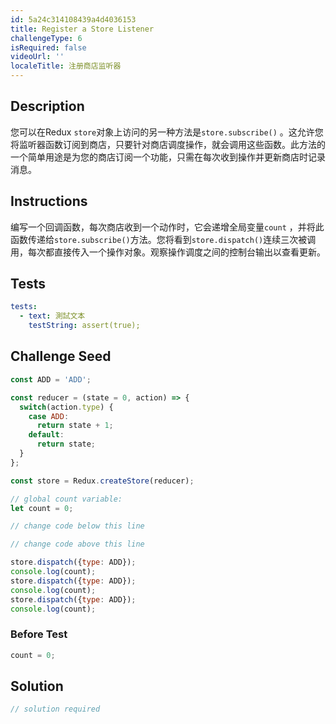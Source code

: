 ```yaml
---
id: 5a24c314108439a4d4036153
title: Register a Store Listener
challengeType: 6
isRequired: false
videoUrl: ''
localeTitle: 注册商店监听器
---
```


## Description
<section id="description">您可以在Redux <code>store</code>对象上访问的另一种方法是<code>store.subscribe()</code> 。这允许您将监听器函数订阅到商店，只要针对商店调度操作，就会调用这些函数。此方法的一个简单用途是为您的商店订阅一个功能，只需在每次收到操作并更新商店时记录消息。 </section>

## Instructions
<section id="instructions">编写一个回调函数，每次商店收到一个动作时，它会递增全局变量<code>count</code> ，并将此函数传递给<code>store.subscribe()</code>方法。您将看到<code>store.dispatch()</code>连续三次被调用，每次都直接传入一个操作对象。观察操作调度之间的控制台输出以查看更新。 </section>

## Tests
<section id='tests'>

```yml
tests:
  - text: 測試文本
    testString: assert(true);

```

</section>

## Challenge Seed
<section id='challengeSeed'>

<div id='jsx-seed'>

```jsx
const ADD = 'ADD';

const reducer = (state = 0, action) => {
  switch(action.type) {
    case ADD:
      return state + 1;
    default:
      return state;
  }
};

const store = Redux.createStore(reducer);

// global count variable:
let count = 0;

// change code below this line

// change code above this line

store.dispatch({type: ADD});
console.log(count);
store.dispatch({type: ADD});
console.log(count);
store.dispatch({type: ADD});
console.log(count);

```

</div>

### Before Test
<div id='jsx-setup'>

```jsx
count = 0;

```

</div>


</section>

## Solution
<section id='solution'>

```js
// solution required
```
</section>

